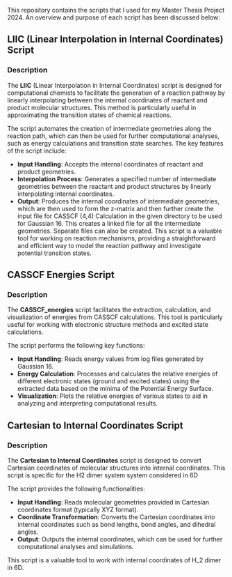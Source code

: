 This repository contains the scripts that I used for my Master Thesis Project 2024. An overview and purpose of each script has been discussed below:
## LIIC (Linear Interpolation in Internal Coordinates) Script

### Description

The **LIIC** (Linear Interpolation in Internal Coordinates) script is designed for computational chemists to facilitate the generation of a reaction pathway by linearly interpolating between the internal coordinates of reactant and product molecular structures. This method is particularly useful in approximating the transition states of chemical reactions.

The script automates the creation of intermediate geometries along the reaction path, which can then be used for further computational analyses, such as energy calculations and transition state searches. The key features of the script include:

- **Input Handling**: Accepts the internal coordinates of reactant and product geometries.
- **Interpolation Process**: Generates a specified number of intermediate geometries between the reactant and product structures by linearly interpolating internal coordinates.
- **Output**: Produces the internal coordinates of intermediate geometries, which are then used to form the z-matrix and then further create the input file for CASSCF (4,4) Calculation in the given directory to be used for Gaussian 16. This creates a linked file for all the intermediate geometries. Separate files can also be created.
This script is a valuable tool for working on reaction mechanisms, providing a straightforward and efficient way to model the reaction pathway and investigate potential transition states.

## CASSCF Energies Script

### Description

The **CASSCF_energies** script facilitates the extraction, calculation, and visualization of energies from CASSCF calculations. This tool is particularly useful for working with electronic structure methods and excited state calculations.

The script performs the following key functions:

- **Input Handling**: Reads energy values from log files generated by Gaussian 16.
- **Energy Calculation**: Processes and calculates the relative energies of different electronic states (ground and excited states) using the extracted data based on the minima of the Potential Energy Surface.
- **Visualization**: Plots the relative energies of various states to aid in analyzing and interpreting computational results.

## Cartesian to Internal Coordinates Script

### Description

The **Cartesian to Internal Coordinates** script is designed to convert Cartesian coordinates of molecular structures into internal coordinates. This script is specific for the H2 dimer system system considered in 6D

The script provides the following functionalities:

- **Input Handling**: Reads molecular geometries provided in Cartesian coordinates format (typically XYZ format).
- **Coordinate Transformation**: Converts the Cartesian coordinates into internal coordinates such as bond lengths, bond angles, and dihedral angles.
- **Output**: Outputs the internal coordinates, which can be used for further computational analyses and simulations.

This script is a valuable tool to work with internal coordinates of H_2 dimer in 6D.

